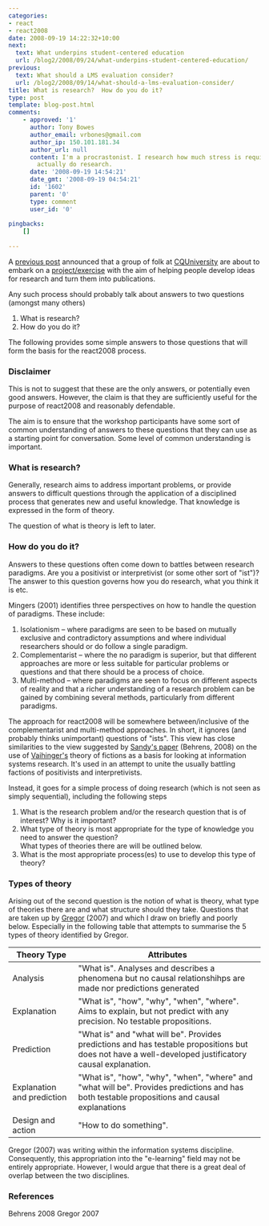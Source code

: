 ```yaml
---
categories:
- react
- react2008
date: 2008-09-19 14:22:32+10:00
next:
  text: What underpins student-centered education
  url: /blog2/2008/09/24/what-underpins-student-centered-education/
previous:
  text: What should a LMS evaluation consider?
  url: /blog2/2008/09/14/what-should-a-lms-evaluation-consider/
title: What is research?  How do you do it?
type: post
template: blog-post.html
comments:
    - approved: '1'
      author: Tony Bowes
      author_email: vrbones@gmail.com
      author_ip: 150.101.181.34
      author_url: null
      content: I'm a procrastonist. I research how much stress is required to make me
        actually do research.
      date: '2008-09-19 14:54:21'
      date_gmt: '2008-09-19 04:54:21'
      id: '1602'
      parent: '0'
      type: comment
      user_id: '0'
    
pingbacks:
    []
    
---
```

A [previous post](http://cq-pan.cqu.edu.au/david-jones/blog/?p=206) announced that a group of folk at [CQUniversity](http://www.cqu.edu.au) are about to embark on a [project/exercise](http://cddu.cqu.edu.au/index.php/Writers_Workshop) with the aim of helping people develop ideas for research and turn them into publications.

Any such process should probably talk about answers to two questions (amongst many others)

1. What is research?
2. How do you do it?

The following provides some simple answers to those questions that will form the basis for the react2008 process.

### Disclaimer

This is not to suggest that these are the only answers, or potentially even good answers. However, the claim is that they are sufficiently useful for the purpose of react2008 and reasonably defendable.

The aim is to ensure that the workshop participants have some sort of common understanding of answers to these questions that they can use as a starting point for conversation. Some level of common understanding is important.

### What is research?

Generally, research aims to address important problems, or provide answers to difficult questions through the application of a disciplined process that generates new and useful knowledge. That knowledge is expressed in the form of theory.

The question of what is theory is left to later.

### How do you do it?

Answers to these questions often come down to battles between research paradigms. Are you a positivist or interpretivist (or some other sort of "ist")? The answer to this question governs how you do research, what you think it is etc.

Mingers (2001) identifies three perspectives on how to handle the question of paradigms. These include:

1. Isolationism – where paradigms are seen to be based on mutually exclusive and contradictory assumptions and where individual researchers should or do follow a single paradigm.
2. Complementarist – where the no paradigm is superior, but that different approaches are more or less suitable for particular problems or questions and that there should be a process of choice.
3. Multi-method – where paradigms are seen to focus on different aspects of reality and that a richer understanding of a research problem can be gained by combining several methods, particularly from different paradigms.

The approach for react2008 will be somewhere between/inclusive of the complementarist and multi-method approaches. In short, it ignores (and probably thinks unimportant) questions of "ists". This view has close similarities to the view suggested by [Sandy's paper](http://cddu.cqu.edu.au/images/9/9b/FactOrFiction.pdf) (Behrens, 2008) on the use of [Vaihinger's](http://en.wikipedia.org/wiki/Hans_Vaihinger) theory of fictions as a basis for looking at information systems research. It's used in an attempt to unite the usually battling factions of positivists and interpretivists.

Instead, it goes for a simple process of doing research (which is not seen as simply sequential), including the following steps

1. What is the research problem and/or the research question that is of interest? Why is it important?
2. What type of theory is most appropriate for the type of knowledge you need to answer the question?  
    What types of theories there are will be outlined below.
3. What is the most appropriate process(es) to use to develop this type of theory?

### Types of theory

Arising out of the second question is the notion of what is theory, what type of theories there are and what structure should they take. Questions that are taken up by [Gregor](http://www.misq.org/archivist/vol/no30/issue3/Gregor.html) (2007) and which I draw on briefly and poorly below. Especially in the following table that attempts to summarise the 5 types of theory identified by Gregor.

| Theory Type | Attributes |
| --- | --- |
| Analysis | "What is". Analyses and describes a phenomena but no causal relationshihps are made nor predictions generated |
| Explanation | "What is", "how", "why", "when", "where". Aims to explain, but not predict with any precision. No testable propositions. |
| Prediction | "What is" and "what will be". Provides predictions and has testable propositions but does not have a well-developed justificatory causal explanation. |
| Explanation and prediction | "What is", "how", "why", "when", "where" and "what will be". Provides predictions and has both testable propositions and causal explanations |
| Design and action | "How to do something". |

Gregor (2007) was writing within the information systems discipline. Consequently, this appropriation into the "e-learning" field may not be entirely appropriate. However, I would argue that there is a great deal of overlap between the two disciplines.

### References

Behrens 2008 Gregor 2007